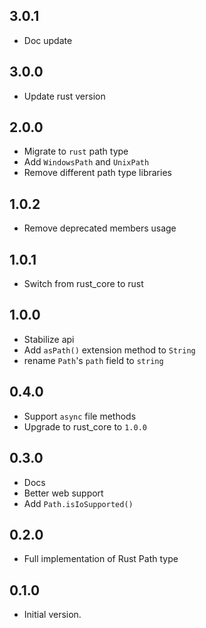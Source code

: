 ## 3.0.1

- Doc update

## 3.0.0

- Update rust version

## 2.0.0

- Migrate to `rust` path type
- Add `WindowsPath` and `UnixPath`
- Remove different path type libraries

## 1.0.2

- Remove deprecated members usage

## 1.0.1

- Switch from rust_core to rust

## 1.0.0

- Stabilize api
- Add `asPath()` extension method to `String`
- rename `Path`'s `path` field to `string`

## 0.4.0

- Support `async` file methods
- Upgrade to rust_core to `1.0.0`

## 0.3.0

- Docs
- Better web support
- Add `Path.isIoSupported()`

## 0.2.0

- Full implementation of Rust Path type

## 0.1.0

- Initial version.
